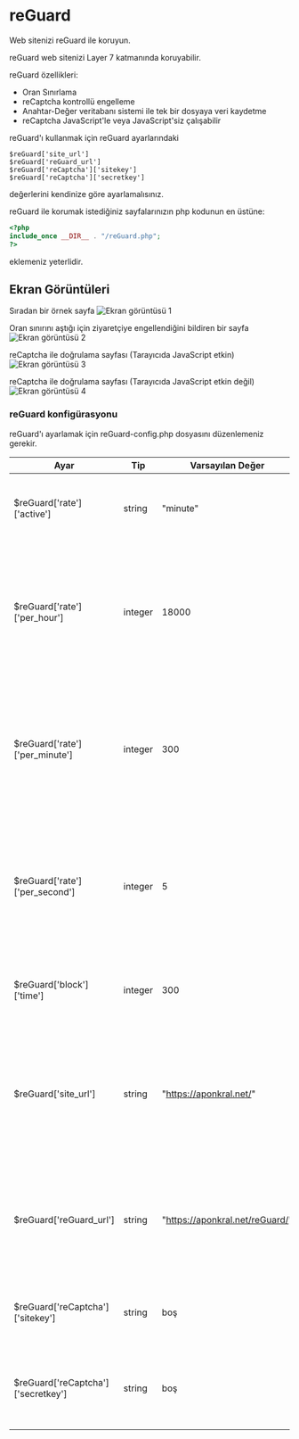 # reGuard #
Web sitenizi reGuard ile koruyun.

reGuard web sitenizi Layer 7 katmanında koruyabilir.

reGuard özellikleri:
- Oran Sınırlama
- reCaptcha kontrollü engelleme
- Anahtar-Değer veritabanı sistemi ile tek bir dosyaya veri kaydetme
- reCaptcha JavaScript'le veya JavaScript'siz çalışabilir


reGuard'ı kullanmak için reGuard ayarlarındaki
```
$reGuard['site_url']
$reGuard['reGuard_url']
$reGuard['reCaptcha']['sitekey']
$reGuard['reCaptcha']['secretkey']
```
değerlerini kendinize göre ayarlamalısınız.

reGuard ile korumak istediğiniz sayfalarınızın php kodunun en üstüne:
```php
<?php
include_once __DIR__ . "/reGuard.php";
?>
```
eklemeniz yeterlidir.

## Ekran Görüntüleri ##

Sıradan bir örnek sayfa
![Ekran görüntüsü 1](https://static.aponkral.com/ornekler/ekran-goruntuleri/reguard/reguard-ornek-1.jpg "Ekran görüntüsü 1")

Oran sınırını aştığı için ziyaretçiye engellendiğini bildiren bir sayfa
![Ekran görüntüsü 2](https://static.aponkral.com/ornekler/ekran-goruntuleri/reguard/reguard-ornek-2.jpg "Ekran görüntüsü 2")

reCaptcha ile doğrulama sayfası (Tarayıcıda JavaScript etkin)
![Ekran görüntüsü 3](https://static.aponkral.com/ornekler/ekran-goruntuleri/reguard/reguard-ornek-3.jpg "Ekran görüntüsü 3")

reCaptcha ile doğrulama sayfası (Tarayıcıda JavaScript etkin değil)
![Ekran görüntüsü 4](https://static.aponkral.com/ornekler/ekran-goruntuleri/reguard/reguard-ornek-4.jpg "Ekran görüntüsü 4")


### reGuard konfigürasyonu ###

reGuard'ı ayarlamak için reGuard-config.php dosyasını düzenlemeniz gerekir.

| Ayar | Tip | Varsayılan Değer | Açıklama |
| --- | --- | --- | --- |
| $reGuard['rate']['active'] | string | "minute" | Oran Hesapama için zaman dilimidir. Sadece "second", "minute" veya "hour" olabilir. |
| $reGuard['rate']['per_hour'] | integer | 18000 | Oran sınırlama için 1 saatte maksimum gönderilebilecek istek süresidir. Saniye cinsindendir. Sadece $reGuard['rate']['active'] değeri "hour" ise kullanılabilir. |
| $reGuard['rate']['per_minute'] | integer | 300 | Oran sınırlama için 1 dakikada maksimum gönderilebilecek istek süresidir. Saniye cinsindendir. Sadece $reGuard['rate']['active'] değeri "minute" ise kullanılabilir. |
| $reGuard['rate']['per_second'] | integer | 5 | Oran sınırlama için 1 saniyede maksimum gönderilebilecek istek süresidir. Saniye cinsindendir. Sadece $reGuard['rate']['active'] değeri "second" ise kullanılabilir. |
| $reGuard['block']['time'] | integer | 300 | IP adresinin Oran Sınırlaması tarafından engellenecek süresidir. Saniye cinsindendir. |
| $reGuard['site_url'] | string | "https://aponkral.net/" | Website adresidir. reCaptcha hatalı girilirse ya da reCaptcha sayfasında tarayıcı tarafından REFERER bilgisi gönderilmediyse yönlendirme için kullanılır. |
| $reGuard['reGuard_url'] | string | "https://aponkral.net/reGuard/" | reCaptcha'nın bulunduğu dizine ait web sitesi adresidir. reCaptcha sayfasında bu adres kullanılarak *form action* adresi oluşturulur. |
| $reGuard['reCaptcha']['sitekey'] | string | boş | reCaptcha site anahtarıdır. reCaptcha doğrulama sayfasında kullanılır. |
| $reGuard['reCaptcha']['secretkey'] | string | boş | reCaptcha gizli anahtarıdır. reCaptcha verisini doğrulama işleminde kullanılır. |
